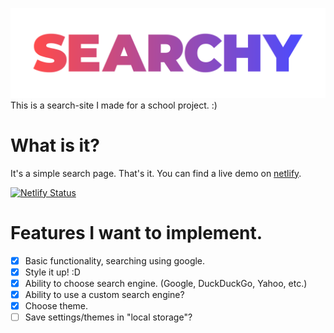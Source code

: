 ![Random Placeholder Logo](https://raw.githubusercontent.com/BurnyLlama/search-site/b64fce940efa8208d0b1b13b851900972fc9e455/assets/logo.svg)
This is a search-site I made for a school project. :)

# What is it?
It's a simple search page. That's it. You can find a live demo on [netlify](https://searchy-site.netlify.app).

[![Netlify Status](https://api.netlify.com/api/v1/badges/88904d1f-08c6-4e6e-a2d5-22272c866861/deploy-status)](https://app.netlify.com/sites/searchy-site/deploys)

# Features I want to implement.
* [x] Basic functionality, searching using google.
* [x] Style it up! :D
* [x] Ability to choose search engine. (Google, DuckDuckGo, Yahoo, etc.)
* [x] Ability to use a custom search engine?
* [x] Choose theme.
* [ ] Save settings/themes in "local storage"?